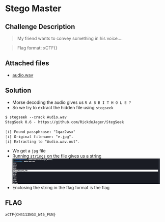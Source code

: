 # Stego Master

## Challenge Description
> My friend wants to convey something in his voice....

> Flag format: xCTF{}

## Attached files
* [audio.wav](./Audio.wav)

## Solution
* Morse decoding the audio gives us `R A B B I T H O L E ?`
* So we try to extract the hidden file using `stegseek`

```
$ stegseek --crack Audio.wav 
StegSeek 0.6 - https://github.com/RickdeJager/StegSeek

[i] Found passphrase: "1qaz2wsx"       
[i] Original filename: "e.jpg".
[i] Extracting to "Audio.wav.out".
```
* We get a `jpg` file
* Running `strings` on the file gives us a string
![flag](image.png)
* Enclosing the string in the flag format is the flag

## FLAG
```
xCTF{CH4113NG3_W45_FUN}
```